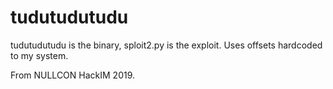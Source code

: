 # tudutudutudu

tudutudutudu is the binary, sploit2.py is the exploit. Uses offsets hardcoded to my system.

From NULLCON HackIM 2019.

